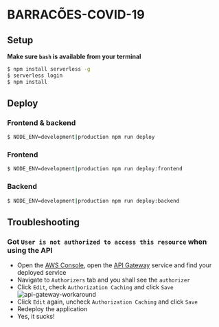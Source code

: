 # BARRACÕES-COVID-19

## Setup
**Make sure `bash` is available from your terminal**
```bash
$ npm install serverless -g
$ serverless login
$ npm install
```

## Deploy
### Frontend & backend
```bash
$ NODE_ENV=development|production npm run deploy
```

### Frontend
```bash
$ NODE_ENV=development|production npm run deploy:frontend
```

### Backend
```bash
$ NODE_ENV=development|production npm run deploy:backend
```

## Troubleshooting
### Got `User is not authorized to access this resource` when using the API
* Open the [AWS Console](console.aws.amazon.com/console), open the [API Gateway](console.aws.amazon.com/apigateway) service and find your deployed service
* Navigate to `Authorizers` tab and you shall see the `authorizer`
* Click `Edit`, check `Authorization Caching` and click `Save`
    ![api-gateway-workaround](https://github.com/rodrigogs/juriscloud/blob/master/media/api-gateway-workaround.png)
* Click `Edit` again, uncheck `Authorization Caching` and click `Save`
* Redeploy the application
* Yes, it sucks!
